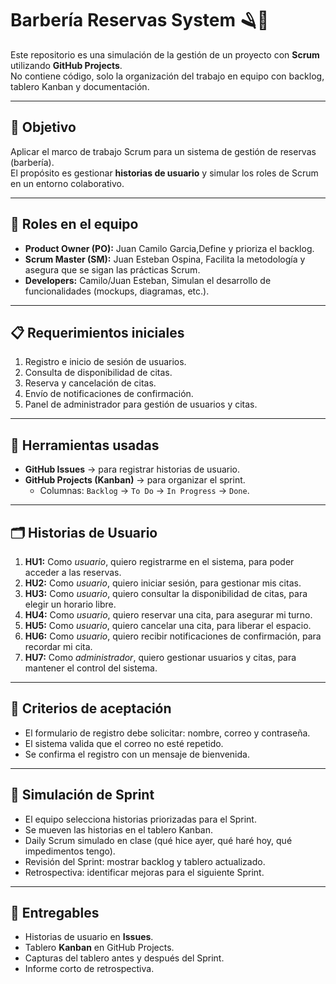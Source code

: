 # Barbería Reservas System 🪒💈

Este repositorio es una simulación de la gestión de un proyecto con **Scrum** utilizando **GitHub Projects**.  
No contiene código, solo la organización del trabajo en equipo con backlog, tablero Kanban y documentación.

---

## 🎯 Objetivo
Aplicar el marco de trabajo Scrum para un sistema de gestión de reservas (barbería).  
El propósito es gestionar **historias de usuario** y simular los roles de Scrum en un entorno colaborativo.

---

## 👥 Roles en el equipo
- **Product Owner (PO):** Juan Camilo Garcia,Define y prioriza el backlog.
- **Scrum Master (SM):** Juan Esteban Ospina, Facilita la metodología y asegura que se sigan las prácticas Scrum.
- **Developers:** Camilo/Juan Esteban, Simulan el desarrollo de funcionalidades (mockups, diagramas, etc.).

---

## 📋 Requerimientos iniciales
1. Registro e inicio de sesión de usuarios.
2. Consulta de disponibilidad de citas.
3. Reserva y cancelación de citas.
4. Envío de notificaciones de confirmación.
5. Panel de administrador para gestión de usuarios y citas.

---

## 📌 Herramientas usadas
- **GitHub Issues** → para registrar historias de usuario.
- **GitHub Projects (Kanban)** → para organizar el sprint.
  - Columnas: `Backlog` → `To Do` → `In Progress` → `Done`.

---

## 🗂 Historias de Usuario 
1. **HU1:**  Como *usuario*, quiero registrarme en el sistema, para poder acceder a las reservas.
2. **HU2:**  Como *usuario*, quiero iniciar sesión, para gestionar mis citas.
3. **HU3:** Como *usuario*, quiero consultar la disponibilidad de citas, para elegir un horario libre.
4. **HU4:** Como *usuario*, quiero reservar una cita, para asegurar mi turno.
5. **HU5:** Como *usuario*, quiero cancelar una cita, para liberar el espacio.
6. **HU6:** Como *usuario*, quiero recibir notificaciones de confirmación, para recordar mi cita.
7. **HU7:** Como *administrador*, quiero gestionar usuarios y citas, para mantener el control del sistema.

---

## 📝 Criterios de aceptación 
- El formulario de registro debe solicitar: nombre, correo y contraseña.
- El sistema valida que el correo no esté repetido.
- Se confirma el registro con un mensaje de bienvenida.

---

## 🚀 Simulación de Sprint
- El equipo selecciona historias priorizadas para el Sprint.
- Se mueven las historias en el tablero Kanban.
- Daily Scrum simulado en clase (qué hice ayer, qué haré hoy, qué impedimentos tengo).
- Revisión del Sprint: mostrar backlog y tablero actualizado.
- Retrospectiva: identificar mejoras para el siguiente Sprint.

---

## 📑 Entregables
- Historias de usuario en **Issues**.
- Tablero **Kanban** en GitHub Projects.
- Capturas del tablero antes y después del Sprint.
- Informe corto de retrospectiva.
